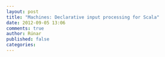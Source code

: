 ```yaml
---
layout: post
title: "Machines: Declarative input processing for Scala"
date: 2012-09-05 13:06
comments: true
author: Rúnar
published: false
categories: 
---
```



